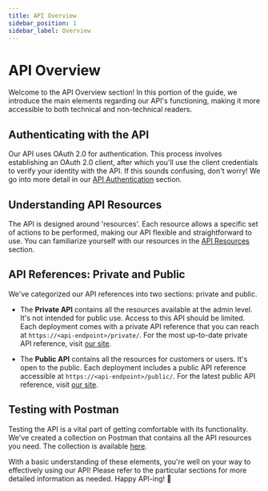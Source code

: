 ```yaml
---
title: API Overview
sidebar_position: 1
sidebar_label: Overview
---
```


# API Overview

Welcome to the API Overview section! In this portion of the guide, we introduce the main elements regarding our API's functioning, making it more accessible to both technical and non-technical readers.

## Authenticating with the API

Our API uses OAuth 2.0 for authentication. This process involves establishing an OAuth 2.0 client, after which you'll use the client credentials to verify your identity with the API. If this sounds confusing, don't worry! We go into more detail in our [API Authentication](/docs/api/authentication) section.

## Understanding API Resources

The API is designed around 'resources'. Each resource allows a specific set of actions to be performed, making our API flexible and straightforward to use. You can familiarize yourself with our resources in the [API Resources](/docs/api/resources) section.

## API References: Private and Public

We've categorized our API references into two sections: private and public.

- The **Private API** contains all the resources available at the admin level. It's not intended for public use. Access to this API should be limited. Each deployment comes with a private API reference that you can reach at `https://<api-endpoint>/private/`. For the most up-to-date private API reference, visit [our site](https://video-stream-platform-api-reference.pages.dev/private/).

- The **Public API** contains all the resources for customers or users. It's open to the public. Each deployment includes a public API reference accessible at `https://<api-endpoint>/public/`. For the latest public API reference, visit [our site](https://video-stream-platform-api-reference.pages.dev/public/).

## Testing with Postman

Testing the API is a vital part of getting comfortable with its functionality. We've created a collection on Postman that contains all the API resources you need. The collection is available [here](https://www.postman.com/mimirtech/workspace/video-stream-resell-platform-api/overview).

With a basic understanding of these elements, you're well on your way to effectively using our API! Please refer to the particular sections for more detailed information as needed. Happy API-ing! 🚀